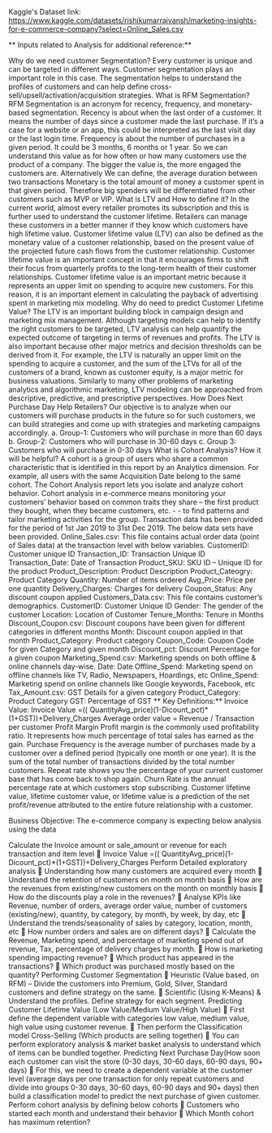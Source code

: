 Kaggle's Dataset link: https://www.kaggle.com/datasets/rishikumarrajvansh/marketing-insights-for-e-commerce-company?select=Online_Sales.csv

** Inputs related to Analysis for additional reference:**

Why do we need customer Segmentation?
Every customer is unique and can be targeted in different ways. Customer segmentation
plays an important role in this case. The segmentation helps to understand the profiles of customers and
can help define cross-sell/upsell/activation/acquisition strategies.
What is RFM Segmentation?
RFM Segmentation is an acronym for recency, frequency, and monetary-based segmentation.
Recency is about when the last order of a customer. It means the number of days since a customer
made the last purchase. If it’s a case for a website or an app, this could be interpreted as the last
visit day or the last login time.
Frequency is about the number of purchases in a given period. It could be 3 months, 6 months or 1
year. So we can understand this value as for how often or how many customers use the product of
a company. The bigger the value is, the more engaged the customers are.
Alternatively
We can define, the average duration between two transactions
Monetary is the total amount of money a customer spent in that given period. Therefore big
spenders will be differentiated from other customers such as MVP or VIP.
What is LTV and How to define it?
In the current world, almost every retailer promotes its subscription and this is further used to
understand the customer lifetime. Retailers can manage these customers in a better manner if they
know which customers have high lifetime value.
Customer lifetime value (LTV) can also be defined as the monetary value of a customer relationship,
based on the present value of the projected future cash flows from the customer relationship.
Customer lifetime value is an important concept in that it encourages firms to shift their focus from
quarterly profits to the long-term health of their customer relationships. Customer lifetime value is
an important metric because it represents an upper limit on spending to acquire new customers. For
this reason, it is an important element in calculating the payback of advertising spent in marketing mix
modeling.
Why do need to predict Customer Lifetime Value?
The LTV is an important building block in campaign design and marketing mix management.
Although targeting models can help to identify the right customers to be targeted, LTV analysis can
help quantify the expected outcome of targeting in terms of revenues and profits. The LTV is also
important because other major metrics and decision thresholds can be derived from it.
For example, the LTV is naturally an upper limit on the spending to acquire a customer, and the sum
of the LTVs for all of the customers of a brand, known as customer equity, is a major metric for business valuations. Similarly to many other problems of marketing analytics and algorithmic
marketing, LTV modeling can be approached from descriptive, predictive, and prescriptive
perspectives.
How Does Next Purchase Day Help Retailers?
Our objective is to analyze when our customers will purchase products in the future so for such
customers, we can build strategies and come up with strategies and marketing campaigns
accordingly.
a. Group-1: Customers who will purchase in more than 60 days
b. Group-2: Customers who will purchase in 30-60 days
c. Group 3: Customers who will purchase in 0-30 days
What is Cohort Analysis? How it will be helpful?
A cohort is a group of users who share a common characteristic that is identified in this report by an
Analytics dimension.
For example, all users with the same Acquisition Date belong to the same cohort.
The Cohort Analysis report lets you isolate and analyze cohort behavior.
Cohort analysis in e-commerce means monitoring your customers’ behavior based on common
traits they share – the first product they bought, when they became customers, etc. - - to find
patterns and tailor marketing activities for the group.
Transaction data has been provided for the period of 1st Jan 2019 to 31st Dec 2019. The below data
sets have been provided.
Online_Sales.csv: This file contains actual order data (point of Sales data) at the transaction level with
below variables.
CustomerID: Customer unique ID
Transaction_ID: Transaction Unique ID
Transaction_Date: Date of Transaction
Product_SKU: SKU ID – Unique ID for the product
Product_Description: Product Description
Product_Cateogry: Product Category
Quantity: Number of items ordered
Avg_Price: Price per one quantity
Delivery_Charges: Charges for delivery
Coupon_Status: Any discount coupon applied
Customers_Data.csv: This file contains customer’s demographics.
CustomerID: Customer Unique ID
Gender: The gender of the customer
Location: Location of Customer
Tenure_Months: Tenure in Months
Discount_Coupon.csv: Discount coupons have been given for different categories in different
months
Month: Discount coupon applied in that month
Product_Category: Product category
Coupon_Code: Coupon Code for given Category and given month
Discount_pct: Discount Percentage for a given coupon
Marketing_Spend.csv: Marketing spends on both offline & online channels day-wise.
Date: Date
Offline_Spend: Marketing spend on offline channels like TV, Radio, Newspapers, Hoardings, etc
Online_Spend: Marketing spend on online channels like Google keywords, Facebook, etc
Tax_Amount.csv: GST Details for a given category
Product_Category: Product Category
GST: Percentage of GST
**
Key Definitions:**
Invoice Value: Invoice Value =(( QuantityAvg_price)(1-Dicount_pct)*(1+GST))+Delivery_Charges
Average order value = Revenue / Transaction per customer
Profit Margin Profit margin is the commonly used profitability ratio. It represents how much
percentage of total sales has earned as the gain.
Purchase Frequency is the average number of purchases made by a customer over a defined period (typically one month or one year). It is the sum of the total number of transactions divided by the total
number customers.
Repeat rate shows you the percentage of your current customer base that has come back to shop
again.
Churn Rate is the annual percentage rate at which customers stop subscribing.
Customer lifetime value, lifetime customer value, or lifetime value is a prediction of the net
profit/revenue attributed to the entire future relationship with a customer.

Business Objective:
The e-commerce company is expecting below analysis using the data

Calculate the Invoice amount or sale_amount or revenue for each transaction and item level
 Invoice Value =(( QuantityAvg_price)(1-Dicount_pct)*(1+GST))+Delivery_Charges
Perform Detailed exploratory analysis
 Understanding how many customers are acquired every month
 Understand the retention of customers on month on month basis
 How are the revenues from existing/new customers on the month on monthly basis
 How do the discounts play a role in the revenues?
 Analyse KPIs like Revenue, number of orders, average order value, number of
customers (existing/new), quantity, by category, by month, by week, by day, etc
 Understand the trends/seasonality of sales by category, location, month, etc
 How number orders and sales are on different days?
 Calculate the Revenue, Marketing spend, and percentage of marketing spend out of
revenue, Tax, percentage of delivery charges by month.
 How is marketing spending impacting revenue?
 Which product has appeared in the transactions?
 Which product was purchased mostly based on the quantity?
Performing Customer Segmentation
 Heuristic (Value based, on RFM) – Divide the customers into Premium, Gold, Silver,
Standard customers and define strategy on the same.
 Scientific (Using K-Means) & Understand the profiles. Define strategy for each
segment.
Predicting Customer Lifetime Value (Low Value/Medium Value/High Value)
 First define the dependent variable with categories low value, medium value, high value
using customer revenue.
 Then perform the Classification model
Cross-Selling (Which products are selling together)
 You can perform exploratory analysis & market basket analysis to understand which
of items can be bundled together.
Predicting Next Purchase Day(How soon each customer can visit the store (0-30 days, 30-60
days, 60-90 days, 90+ days)
 For this, we need to create a dependent variable at the customer level (average days per one
transaction for only repeat customers and divide into groups 0-30 days, 30-60 days,
60-90 days and 90+ days) then build a classification model to predict the next purchase of
given customer.
Perform cohort analysis by defining below cohorts
 Customers who started each month and understand their behavior
 Which Month cohort has maximum retention?
